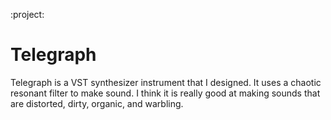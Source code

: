:project:
# Telegraph

Telegraph is a VST synthesizer instrument that I designed. It uses a chaotic resonant filter to make sound. I think it is really good at making sounds that are distorted, dirty, organic, and warbling.
